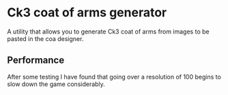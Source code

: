 # Ck3 coat of arms generator

A utility that allows you to generate Ck3 coat of arms from images to be pasted in the
coa designer.

## Performance
After some testing I have found that going over a resolution of 100 begins to slow down the
game considerably.